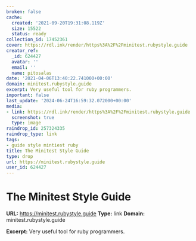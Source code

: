 ```yaml
---
broken: false
cache:
  created: '2021-09-20T19:31:08.119Z'
  size: 15522
  status: ready
collection_id: 17452361
cover: https://rdl.ink/render/https%3A%2F%2Fminitest.rubystyle.guide
creator_ref:
  _id: 624427
  avatar: ''
  email: ''
  name: pitosalas
date: '2021-04-06T13:40:22.741000+00:00'
domain: minitest.rubystyle.guide
excerpt: Very useful tool for ruby programmers.
important: false
last_update: '2024-06-24T16:59:32.072000+00:00'
media:
- link: https://rdl.ink/render/https%3A%2F%2Fminitest.rubystyle.guide
  screenshot: true
  type: image
raindrop_id: 257324335
raindrop_type: link
tags:
- guide style mintiest ruby
title: The Minitest Style Guide
type: drop
url: https://minitest.rubystyle.guide
user_id: 624427
---
```


# The Minitest Style Guide

**URL:** https://minitest.rubystyle.guide
**Type:** link
**Domain:** minitest.rubystyle.guide

**Excerpt:** Very useful tool for ruby programmers.
